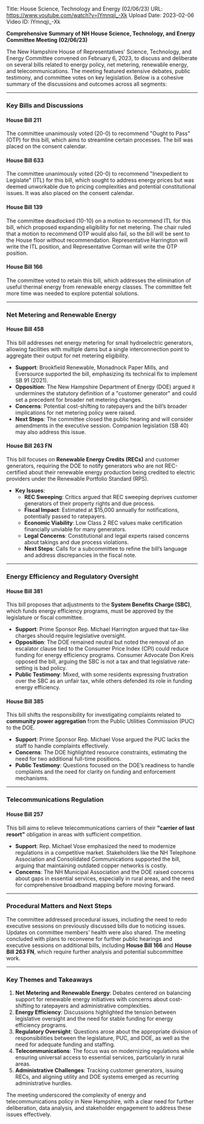 Title: House Science, Technology and Energy (02/06/23)
URL: https://www.youtube.com/watch?v=IYmnqji_-Xk
Upload Date: 2023-02-06
Video ID: IYmnqji_-Xk

**Comprehensive Summary of NH House Science, Technology, and Energy Committee Meeting (02/06/23)**

The New Hampshire House of Representatives' Science, Technology, and Energy Committee convened on February 6, 2023, to discuss and deliberate on several bills related to energy policy, net metering, renewable energy, and telecommunications. The meeting featured extensive debates, public testimony, and committee votes on key legislation. Below is a cohesive summary of the discussions and outcomes across all segments:

---

### **Key Bills and Discussions**

#### **House Bill 211**  
The committee unanimously voted (20-0) to recommend "Ought to Pass" (OTP) for this bill, which aims to streamline certain processes. The bill was placed on the consent calendar.

#### **House Bill 633**  
The committee unanimously voted (20-0) to recommend "Inexpedient to Legislate" (ITL) for this bill, which sought to address energy prices but was deemed unworkable due to pricing complexities and potential constitutional issues. It was also placed on the consent calendar.

#### **House Bill 139**  
The committee deadlocked (10-10) on a motion to recommend ITL for this bill, which proposed expanding eligibility for net metering. The chair ruled that a motion to recommend OTP would also fail, so the bill will be sent to the House floor without recommendation. Representative Harrington will write the ITL position, and Representative Corman will write the OTP position.

#### **House Bill 166**  
The committee voted to retain this bill, which addresses the elimination of useful thermal energy from renewable energy classes. The committee felt more time was needed to explore potential solutions.

---

### **Net Metering and Renewable Energy**

#### **House Bill 458**  
This bill addresses net energy metering for small hydroelectric generators, allowing facilities with multiple dams but a single interconnection point to aggregate their output for net metering eligibility.  
- **Support**: Brookfield Renewable, Monadnock Paper Mills, and Eversource supported the bill, emphasizing its technical fix to implement SB 91 (2021).  
- **Opposition**: The New Hampshire Department of Energy (DOE) argued it undermines the statutory definition of a "customer generator" and could set a precedent for broader net metering changes.  
- **Concerns**: Potential cost-shifting to ratepayers and the bill’s broader implications for net metering policy were raised.  
- **Next Steps**: The committee closed the public hearing and will consider amendments in the executive session. Companion legislation (SB 40) may also address this issue.

#### **House Bill 263 FN**  
This bill focuses on **Renewable Energy Credits (RECs)** and customer generators, requiring the DOE to notify generators who are not REC-certified about their renewable energy production being credited to electric providers under the Renewable Portfolio Standard (RPS).  
- **Key Issues**:  
  - **REC Sweeping**: Critics argued that REC sweeping deprives customer generators of their property rights and due process.  
  - **Fiscal Impact**: Estimated at $15,000 annually for notifications, potentially passed to ratepayers.  
  - **Economic Viability**: Low Class 2 REC values make certification financially unviable for many generators.  
  - **Legal Concerns**: Constitutional and legal experts raised concerns about takings and due process violations.  
  - **Next Steps**: Calls for a subcommittee to refine the bill’s language and address discrepancies in the fiscal note.

---

### **Energy Efficiency and Regulatory Oversight**

#### **House Bill 381**  
This bill proposes that adjustments to the **System Benefits Charge (SBC)**, which funds energy efficiency programs, must be approved by the legislature or fiscal committee.  
- **Support**: Prime Sponsor Rep. Michael Harrington argued that tax-like charges should require legislative oversight.  
- **Opposition**: The DOE remained neutral but noted the removal of an escalator clause tied to the Consumer Price Index (CPI) could reduce funding for energy efficiency programs. Consumer Advocate Don Kreis opposed the bill, arguing the SBC is not a tax and that legislative rate-setting is bad policy.  
- **Public Testimony**: Mixed, with some residents expressing frustration over the SBC as an unfair tax, while others defended its role in funding energy efficiency.

#### **House Bill 385**  
This bill shifts the responsibility for investigating complaints related to **community power aggregation** from the Public Utilities Commission (PUC) to the DOE.  
- **Support**: Prime Sponsor Rep. Michael Vose argued the PUC lacks the staff to handle complaints effectively.  
- **Concerns**: The DOE highlighted resource constraints, estimating the need for two additional full-time positions.  
- **Public Testimony**: Questions focused on the DOE’s readiness to handle complaints and the need for clarity on funding and enforcement mechanisms.

---

### **Telecommunications Regulation**

#### **House Bill 257**  
This bill aims to relieve telecommunications carriers of their **"carrier of last resort"** obligation in areas with sufficient competition.  
- **Support**: Rep. Michael Vose emphasized the need to modernize regulations in a competitive market. Stakeholders like the NH Telephone Association and Consolidated Communications supported the bill, arguing that maintaining outdated copper networks is costly.  
- **Concerns**: The NH Municipal Association and the DOE raised concerns about gaps in essential services, especially in rural areas, and the need for comprehensive broadband mapping before moving forward.  

---

### **Procedural Matters and Next Steps**  
The committee addressed procedural issues, including the need to redo executive sessions on previously discussed bills due to noticing issues. Updates on committee members' health were also shared. The meeting concluded with plans to reconvene for further public hearings and executive sessions on additional bills, including **House Bill 166** and **House Bill 263 FN**, which require further analysis and potential subcommittee work.

---

### **Key Themes and Takeaways**  
1. **Net Metering and Renewable Energy**: Debates centered on balancing support for renewable energy initiatives with concerns about cost-shifting to ratepayers and administrative complexities.  
2. **Energy Efficiency**: Discussions highlighted the tension between legislative oversight and the need for stable funding for energy efficiency programs.  
3. **Regulatory Oversight**: Questions arose about the appropriate division of responsibilities between the legislature, PUC, and DOE, as well as the need for adequate funding and staffing.  
4. **Telecommunications**: The focus was on modernizing regulations while ensuring universal access to essential services, particularly in rural areas.  
5. **Administrative Challenges**: Tracking customer generators, issuing RECs, and aligning utility and DOE systems emerged as recurring administrative hurdles.  

The meeting underscored the complexity of energy and telecommunications policy in New Hampshire, with a clear need for further deliberation, data analysis, and stakeholder engagement to address these issues effectively.